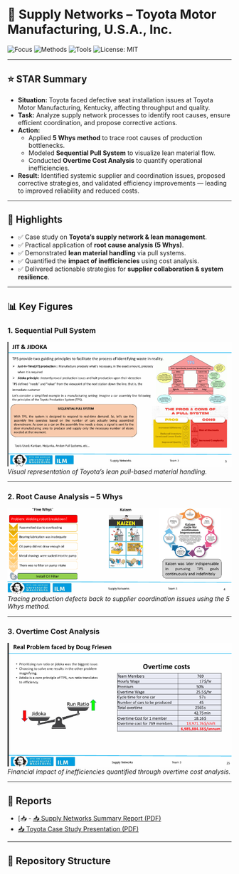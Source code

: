 # 🚚 Supply Networks – Toyota Motor Manufacturing, U.S.A., Inc.

![Focus](https://img.shields.io/badge/Focus-Supply_Networks-blue)
![Methods](https://img.shields.io/badge/Methods-Case_Study-orange)
![Tools](https://img.shields.io/badge/Tools-5_Whys,_Pull_System,_Cost_Analysis-green)
![License: MIT](https://img.shields.io/badge/License-MIT-brightgreen)

---

## ⭐ STAR Summary

- **Situation:** Toyota faced defective seat installation issues at Toyota Motor Manufacturing, Kentucky, affecting throughput and quality.  
- **Task:** Analyze supply network processes to identify root causes, ensure efficient coordination, and propose corrective actions.  
- **Action:**  
  - Applied **5 Whys method** to trace root causes of production bottlenecks.  
  - Modeled **Sequential Pull System** to visualize lean material flow.  
  - Conducted **Overtime Cost Analysis** to quantify operational inefficiencies.  
- **Result:** Identified systemic supplier and coordination issues, proposed corrective strategies, and validated efficiency improvements — leading to improved reliability and reduced costs.  

---

## 🔑 Highlights

- ✅ Case study on **Toyota’s supply network & lean management**.  
- ✅ Practical application of **root cause analysis (5 Whys)**.  
- ✅ Demonstrated **lean material handling** via pull systems.  
- ✅ Quantified the **impact of inefficiencies** using cost analysis.  
- ✅ Delivered actionable strategies for **supplier collaboration & system resilience**.  

---

## 📊 Key Figures

### 1. Sequential Pull System  
![Sequential Pull System](docs/figures/01_Sequential_PullSystem.png)  
*Visual representation of Toyota’s lean pull-based material handling.*  

---

### 2. Root Cause Analysis – 5 Whys  
![5 Whys Analysis](docs/figures/02_FiveWhys.png)  
*Tracing production defects back to supplier coordination issues using the 5 Whys method.*  

---

### 3. Overtime Cost Analysis  
![Overtime Cost Analysis](docs/figures/03_OvertimeCostAnalysis.png)  
*Financial impact of inefficiencies quantified through overtime cost analysis.*  

---

## 📑 Reports

- [📥 - [📥 Supply Networks Summary Report (PDF)](docs/reports/SN_WS23-24_SummaryReport.pdf)
- [📥 Toyota Case Study Presentation (PDF)](docs/reports/Presentation_WS23-24_ToyotaCase.pdf)  

---

## 📂 Repository Structure

